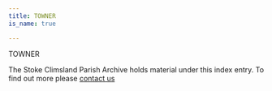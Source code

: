 ```yaml
---
title: TOWNER
is_name: true

---
```


TOWNER


The Stoke Climsland Parish Archive holds material under this index entry. To find out more please [contact us](/contact/)
